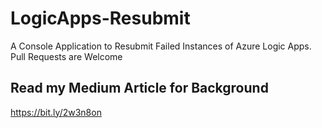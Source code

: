# LogicApps-Resubmit

A Console Application to Resubmit Failed Instances of Azure Logic Apps. Pull Requests are Welcome

## Read my Medium Article for Background

<https://bit.ly/2w3n8on>
